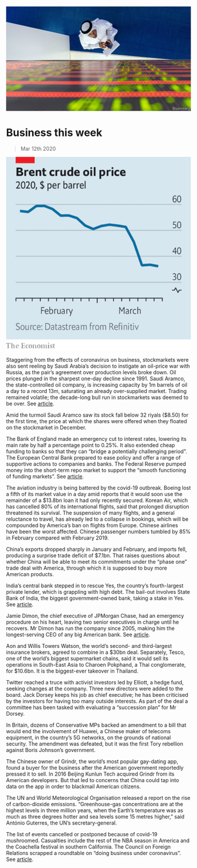 ![](./images/20200314_WWP501.jpg)

# Business this week

> Mar 12th 2020

![](./images/20200314_WWC695_0.png)

Staggering from the effects of coronavirus on business, stockmarkets were also sent reeling by Saudi Arabia’s decision to instigate an oil-price war with Russia, as the pair’s agreement over production levels broke down. Oil prices plunged in the sharpest one-day decline since 1991. Saudi Aramco, the state-controlled oil company, is increasing capacity by 1m barrels of oil a day to a record 13m, saturating an already over-supplied market. Trading remained volatile; the decade-long bull run in stockmarkets was deemed to be over. See [article](https://www.economist.com//finance-and-economics/2020/03/12/no-one-is-likely-to-win-the-oil-price-war).

Amid the turmoil Saudi Aramco saw its stock fall below 32 riyals ($8.50) for the first time, the price at which the shares were offered when they floated on the stockmarket in December.

The Bank of England made an emergency cut to interest rates, lowering its main rate by half a percentage point to 0.25%. It also extended cheap funding to banks so that they can “bridge a potentially challenging period”. The European Central Bank prepared to ease policy and offer a range of supportive actions to companies and banks. The Federal Reserve pumped money into the short-term repo market to support the “smooth functioning of funding markets”. See [article](https://www.economist.com//finance-and-economics/2020/03/12/the-challenge-of-addressing-covid-19s-economic-effects-in-europe).

The aviation industry is being battered by the covid-19 outbreak. Boeing lost a fifth of its market value in a day amid reports that it would soon use the remainder of a $13.8bn loan it had only recently secured. Korean Air, which has cancelled 80% of its international flights, said that prolonged disruption threatened its survival. The suspension of many flights, and a general reluctance to travel, has already led to a collapse in bookings, which will be compounded by America’s ban on flights from Europe. Chinese airlines have been the worst affected. Chinese passenger numbers tumbled by 85% in February compared with February 2019.

China’s exports dropped sharply in January and February, and imports fell, producing a surprise trade deficit of $7.1bn. That raises questions about whether China will be able to meet its commitments under the “phase one” trade deal with America, through which it is supposed to buy more American products.

India’s central bank stepped in to rescue Yes, the country’s fourth-largest private lender, which is grappling with high debt. The bail-out involves State Bank of India, the biggest government-owned bank, taking a stake in Yes. See [article](https://www.economist.com//finance-and-economics/2020/03/12/yes-banks-rescue-deepens-worries-about-indian-finance).

Jamie Dimon, the chief executive of JPMorgan Chase, had an emergency procedure on his heart, leaving two senior executives in charge until he recovers. Mr Dimon has run the company since 2005, making him the longest-serving CEO of any big American bank. See [article](https://www.economist.com//leaders/2020/03/12/should-jamie-dimon-wall-streets-most-celebrated-boss-call-it-a-day).

Aon and Willis Towers Watson, the world’s second- and third-largest insurance brokers, agreed to combine in a $30bn deal. Separately, Tesco, one of the world’s biggest supermarket chains, said it would sell its operations in South-East Asia to Charoen Pokphand, a Thai conglomerate, for $10.6bn. It is the biggest-ever takeover in Thailand.

Twitter reached a truce with activist investors led by Elliott, a hedge fund, seeking changes at the company. Three new directors were added to the board. Jack Dorsey keeps his job as chief executive; he has been criticised by the investors for having too many outside interests. As part of the deal a committee has been tasked with evaluating a “succession plan” for Mr Dorsey.

In Britain, dozens of Conservative MPs backed an amendment to a bill that would end the involvement of Huawei, a Chinese maker of telecoms equipment, in the country’s 5G networks, on the grounds of national security. The amendment was defeated, but it was the first Tory rebellion against Boris Johnson’s government.

The Chinese owner of Grindr, the world’s most popular gay-dating app, found a buyer for the business after the American government reportedly pressed it to sell. In 2016 Beijing Kunlun Tech acquired Grindr from its American developers. But that led to concerns that China could tap into data on the app in order to blackmail American citizens.

The UN and World Meteorological Organisation released a report on the rise of carbon-dioxide emissions. “Greenhouse-gas concentrations are at the highest levels in three million years, when the Earth’s temperature was as much as three degrees hotter and sea levels some 15 metres higher,” said António Guterres, the UN’s secretary-general.

The list of events cancelled or postponed because of covid-19 mushroomed. Casualties include the rest of the NBA season in America and the Coachella festival in southern California. The Council on Foreign Relations scrapped a roundtable on “doing business under coronavirus”. See [article](https://www.economist.com//graphic-detail/2020/03/14/foot-traffic-has-fallen-sharply-in-cities-with-big-coronavirus-outbreaks).